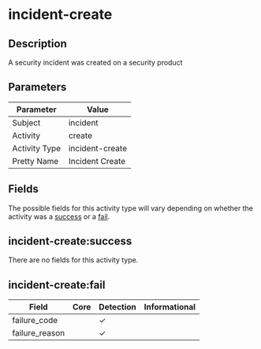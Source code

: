 incident-create
===============

Description
-----------
A security incident was created on a security product

Parameters
----------
| Parameter     | Value           |
| ------------- | --------------- |
| Subject       | incident        |
| Activity      | create          |
| Activity Type | incident-create |
| Pretty Name   | Incident Create |


Fields
------

The possible fields for this activity type will vary depending on whether the activity was a [success](#incident-createsuccess) or a [fail](#incident-createfail).


incident-create:success
-----------------------

There are no fields for this activity type.


incident-create:fail
--------------------

| Field          | Core | Detection | Informational |
| -------------- | ---- | --------- | ------------- |
| failure_code   |      | &#10003;  |               |
| failure_reason |      | &#10003;  |               |